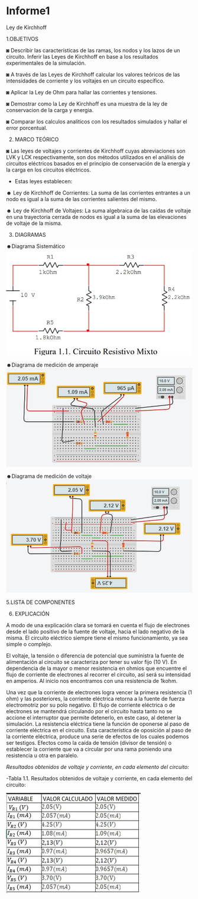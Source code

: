 # Informe1
Ley de Kirchhoff

1.OBJETIVOS 

◙ Describir las características de las ramas, los nodos y los lazos de un circuito. Inferir las Leyes de Kirchhoff en base a los resultados experimentales de la simulación. 

◙ A través de las Leyes de Kirchhoff	calcular los valores teóricos de las intensidades de corriente y los voltajes en un circuito específico.  

◙ Aplicar la Ley de Ohm para hallar las  corrientes y tensiones.

◙ Demostrar como la Ley de Kirchhoff es una muestra de la ley de conservacion de la carga y energia.

◙ Comparar los calculos analiticos con los resultados simulados y hallar el error porcentual.

2. MARCO TEÓRICO

◙ Las leyes de voltajes y corrientes de Kirchhoff cuyas abreviaciones son LVK y LCK respectivamente, son dos métodos utilizados en el análisis de circuitos eléctricos basados en el principio de conservación de la energía y la carga en los circuitos eléctricos.  

- Estas leyes establecen:

☻ Ley de Kirchhoff de Corrientes: La suma de las corrientes entrantes a un
nodo es igual a la suma de las corrientes salientes del mismo.

☻ Ley de Kirchhoff de Voltajes: La suma algebraica de las caídas de voltaje en una
trayectoria cerrada de nodos es igual a la suma de las elevaciones de voltaje de la misma.

3. DIAGRAMAS

☻Diagrama Sistemático
![](IMG/diagramasiste.jpg)

☻Diagrama de medición de amperaje
![](IMG/diagramacorri.jpg)


☻Diagrama de medición de voltaje
![](IMG/diagramavoltaje.jpg)

5.LISTA DE COMPONENTES



6. EXPLICACIÓN 

A modo de una explicación clara se tomará en cuenta el flujo de electrones desde el lado positivo de la fuente de voltaje, hacia el lado negativo de la misma. El circuito eléctrico siempre tiene el mismo funcionamiento, ya sea simple o complejo. 

El voltaje, la tensión o diferencia de potencial que suministra la fuente de alimentación al circuito se caracteriza por tener su valor fijo (10 V). En dependencia de la mayor o menor resistencia en ohmios que encuentre el flujo de corriente de electrones al recorrer el circuito, así será su intensidad en amperios. Al inicio nos encontramos con una resistencia de 1kohm. 

Una vez que la corriente de electrones logra vencer la primera resistencia (1 ohm) y las posteriores, la corriente eléctrica retorna a la fuente de fuerza electromotriz por su polo negativo. El flujo de corriente eléctrica o de electrones se mantendrá circulando por el circuito hasta tanto no se accione el interruptor que permite detenerlo, en este caso, al detener la simulación. La resistencia eléctrica tiene la función de oponerse al paso de corriente eléctrica en el circuito. Esta característica de oposición al paso de la corriente eléctrica, produce una serie de efectos de los cuales podemos ser testigos. Efectos como la caída de tensión (divisor de tensión) o establecer la corriente que va a circular por una rama poniendo una resistencia u otra en paralelo.   

*Resultados obtenidos de voltaje y corriente, en cada elemento del circuito:*
 

-Tabla 1.1. Resultados obtenidos de voltaje y corriente, en cada elemento del circuito:

![](IMG/Captura.JPG)


